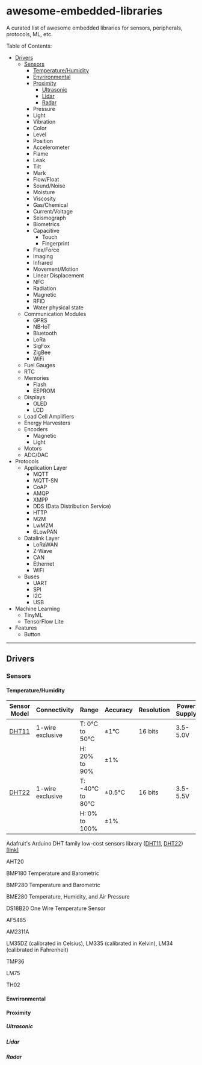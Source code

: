 # awesome-embedded-libraries
A curated list of awesome embedded libraries for sensors, peripherals, protocols, ML, etc.

Table of Contents:

- [Drivers](#drivers)
    - [Sensors](#sensors)
        - [Temperature/Humidity](#temperaturehumidity)
        - [Envrironmental](#envrironmental)
        - [Proximity](#proximity)
            - [Ultrasonic](#ultrasonic)
            - [Lidar](#lidar)
            - [Radar](#radar)
        - Pressure
        - Light
        - Vibration
        - Color
        - Level
        - Position
        - Accelerometer
        - Flame
        - Leak
        - Tilt
        - Mark
        - Flow/Float
        - Sound/Noise
        - Moisture
        - Viscosity
        - Gas/Chemical
        - Current/Voltage
        - Seismograph
        - Biometrics
        - Capacitive
            - Touch
            - Fingerprint
        - Flex/Force
        - Imaging
        - Infrared
        - Movement/Motion
        - Linear Displacement
        - NFC
        - Radiation
        - Magnetic
        - RFID
        - Water physical state
    - Communication Modules
        - GPRS
        - NB-IoT
        - Bluetooth
        - LoRa
        - SigFox
        - ZigBee
        - WiFi
    - Fuel Gauges
    - RTC
    - Memories
        - Flash
        - EEPROM
    - Displays
        - OLED
        - LCD
    - Load Cell Amplifiers
    - Energy Harvesters
    - Encoders
        - Magnetic
        - Light
    - Motors
    - ADC/DAC
- Protocols
    - Application Layer
        - MQTT
        - MQTT-SN
        - CoAP
        - AMQP
        - XMPP
        - DDS (Data Distribution Service)
        - HTTP
        - M2M
        - LwM2M
        - 6LowPAN
    - Datalink Layer
        - LoRaWAN
        - Z-Wave
        - CAN
        - Ethernet
        - WiFi
    - Buses
        - UART
        - SPI
        - I2C
        - USB
- Machine Learning
    - TinyML
    - TensorFlow Lite
- Features
    - Button

---
## Drivers

### Sensors

#### Temperature/Humidity

| Sensor Model |   Connectivity   |      Range      | Accuracy | Resolution  | Power Supply | Operating Current | Standby Current |
|--------------|------------------|-----------------|----------|-------------|--------------|-------------------|-----------------|
|[DHT11](https://components101.com/sites/default/files/component_datasheet/DHT11-Temperature-Sensor.pdf)| 1-wire exclusive | T: 0°C to 50°C  |   ±1°C   |   16 bits   |   3.5-5.0V   |       0.3mA       |       60uA      |
|              |                  | H: 20% to 90%   |   ±1%    |             |              |                   |                 |
|[DHT22](https://components101.com/sites/default/files/component_datasheet/DHT22%20Sensor%20Datasheet.pdf)| 1-wire exclusive | T: -40°C to 80°C|  ±0.5°C  |   16 bits   |   3.5-5.5V   |       0.3mA       |       60uA      |
|              |                  | H: 0% to 100%   |    ±1%   |             |              |                   |                 |

Adafruit's Arduino DHT family low-cost sensors library ([DHT11](https://components101.com/sensors/dht11-temperature-sensor), [DHT22](https://components101.com/sensors/dht22-pinout-specs-datasheet)) [[link]](https://github.com/adafruit/DHT-sensor-library) 

AHT20

BMP180 Temperature and Barometric

BMP280 Temperature and Barometric

BME280 Temperature, Humidity, and Air Pressure

DS18B20 One Wire Temperature Sensor

AF5485

AM2311A

LM35DZ (calibrated in Celsius), LM335 (calibrated in Kelvin), LM34 (calibrated in Fahrenheit)

TMP36

LM75

TH02



#### Envrironmental

#### Proximity

##### Ultrasonic

##### Lidar

##### Radar

